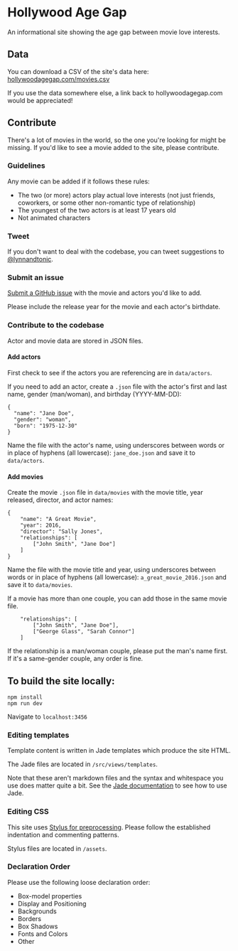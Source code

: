 # Hollywood Age Gap

An informational site showing the age gap between movie love interests.

## Data

You can download a CSV of the site's data here: [hollywoodagegap.com/movies.csv](http://hollywoodagegap.com/movies.csv)

If you use the data somewhere else, a link back to hollywoodagegap.com would be appreciated!

## Contribute

There's a lot of movies in the world, so the one you're looking for might be missing. If you'd like to see a movie added to the site, please contribute.

### Guidelines

Any movie can be added if it follows these rules:

- The two (or more) actors play actual love interests (not just friends, coworkers, or some other non-romantic type of relationship)
- The youngest of the two actors is at least 17 years old
- Not animated characters

### Tweet

If you don't want to deal with the codebase, you can tweet suggestions to [@lynnandtonic](https://twitter.com/lynnantonic).

### Submit an issue

[Submit a GitHub issue](https://github.com/lynnandtonic/hollywood-age-gap/issues) with the movie and actors you'd like to add.

Please include the release year for the movie and each actor's birthdate.

### Contribute to the codebase

Actor and movie data are stored in JSON files.

#### Add actors

First check to see if the actors you are referencing are in `data/actors`.

If you need to add an actor, create a `.json` file with the actor's first and last name, gender (man/woman), and birthday (YYYY-MM-DD):

```
{
  "name": "Jane Doe",
  "gender": "woman",
  "born": "1975-12-30"
}
```

Name the file with the actor's name, using underscores between words or in place of hyphens (all lowercase): `jane_doe.json` and save it to `data/actors`.

#### Add movies

Create the movie `.json` file in `data/movies` with the movie title, year released, director, and actor names:

```
{
    "name": "A Great Movie",
    "year": 2016,
    "director": "Sally Jones",
    "relationships": [
        ["John Smith", "Jane Doe"]
    ]
}
```

Name the file with the movie title and year, using underscores between words or in place of hyphens (all lowercase): `a_great_movie_2016.json` and save it to `data/movies`.

If a movie has more than one couple, you can add those in the same movie file.

```
    "relationships": [
        ["John Smith", "Jane Doe"],
        ["George Glass", "Sarah Connor"]
    ]
```

If the relationship is a man/woman couple, please put the man's name first. If it's a same-gender couple, any order is fine.


## To build the site locally:

```
npm install
npm run dev
```

Navigate to `localhost:3456`

### Editing templates

Template content is written in Jade templates which produce the site HTML.

The Jade files are located in `/src/views/templates`.

Note that these aren't markdown files and the syntax and whitespace you use does matter quite a bit. See the [Jade documentation](http://jade-lang.com) to see how to use Jade.

### Editing CSS

This site uses [Stylus for preprocessing](http://learnboost.github.io/stylus/). Please follow the established indentation and commenting patterns.

Stylus files are located in `/assets`.

### Declaration Order

Please use the following loose declaration order:

* Box-model properties
* Display and Positioning
* Backgrounds
* Borders
* Box Shadows
* Fonts and Colors
* Other


